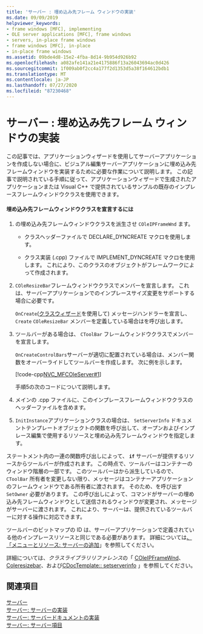 ```yaml
---
title: 'サーバー : 埋め込み先フレーム ウィンドウの実装'
ms.date: 09/09/2019
helpviewer_keywords:
- frame windows [MFC], implementing
- OLE server applications [MFC], frame windows
- servers, in-place frame windows
- frame windows [MFC], in-place
- in-place frame windows
ms.assetid: 09bde4d8-15e2-4fba-8d14-9b954d926b92
ms.openlocfilehash: a082afe141a21e4175886f13a26043694ac0d426
ms.sourcegitcommit: 1f009ab0f2cc4a177f2d1353d5a38f164612bdb1
ms.translationtype: MT
ms.contentlocale: ja-JP
ms.lasthandoff: 07/27/2020
ms.locfileid: "87230468"
---
```

# <a name="servers-implementing-in-place-frame-windows"></a>サーバー : 埋め込み先フレーム ウィンドウの実装

この記事では、アプリケーションウィザードを使用してサーバーアプリケーションを作成しない場合に、ビジュアル編集サーバーアプリケーションに埋め込み先フレームウィンドウを実装するために必要な作業について説明します。 この記事で説明されている手順に従って、アプリケーションウィザードで生成されたアプリケーションまたは Visual C++ で提供されているサンプルの既存のインプレースフレームウィンドウクラスを使用できます。

#### <a name="to-declare-an-in-place-frame-window-class"></a>埋め込み先フレームウィンドウクラスを宣言するには

1. の埋め込み先フレームウィンドウクラスを派生させ `COleIPFrameWnd` ます。

   - クラスヘッダーファイルで DECLARE_DYNCREATE マクロを使用します。

   - クラス実装 (.cpp) ファイルで IMPLEMENT_DYNCREATE マクロを使用します。 これにより、このクラスのオブジェクトがフレームワークによって作成されます。

1. `COleResizeBar`フレームウィンドウクラスでメンバーを宣言します。 これは、サーバーアプリケーションでのインプレースサイズ変更をサポートする場合に必要です。

   `OnCreate`([クラスウィザード](reference/mfc-class-wizard.md)を使用して) メッセージハンドラーを宣言し、 `Create` `COleResizeBar` メンバーを定義している場合はを呼び出します。

1. ツールバーがある場合は、 `CToolBar` フレームウィンドウクラスでメンバーを宣言します。

   `OnCreateControlBars`サーバーが適切に配置されている場合は、メンバー関数をオーバーライドしてツールバーを作成します。 次に例を示します。

   [!code-cpp[NVC_MFCOleServer#1](../mfc/codesnippet/cpp/servers-implementing-in-place-frame-windows_1.cpp)]

   手順5の次のコードについて説明します。

1. メインの .cpp ファイルに、このインプレースフレームウィンドウクラスのヘッダーファイルを含めます。

1. `InitInstance`アプリケーションクラスの場合は、 `SetServerInfo` ドキュメントテンプレートオブジェクトの関数を呼び出して、オープンおよびインプレース編集で使用するリソースと埋め込み先フレームウィンドウを指定します。

ステートメント内の一連の関数呼び出しによって、 **`if`** サーバーが提供するリソースからツールバーが作成されます。 この時点で、ツールバーはコンテナーのウィンドウ階層の一部です。 このツールバーはから派生しているので、 `CToolBar` 所有者を変更しない限り、メッセージはコンテナーアプリケーションのフレームウィンドウである所有者に渡されます。 そのため、を呼び出す `SetOwner` 必要があります。 この呼び出しによって、コマンドがサーバーの埋め込み先フレームウィンドウとして送信されるウィンドウが変更され、メッセージがサーバーに渡されます。 これにより、サーバーは、提供されているツールバーに対する操作に対応できます。

ツールバーのビットマップの ID は、サーバーアプリケーションで定義されている他のインプレースリソースと同じである必要があります。 詳細については[、「メニューとリソース: サーバーの追加](../mfc/menus-and-resources-server-additions.md)」を参照してください。

詳細については、*クラスライブラリリファレンス*の「 [COleIPFrameWnd](../mfc/reference/coleipframewnd-class.md)、 [Coleresizebar](../mfc/reference/coleresizebar-class.md)、および[CDocTemplate:: setserverinfo](../mfc/reference/cdoctemplate-class.md#setserverinfo) 」を参照してください。

## <a name="see-also"></a>関連項目

[サーバー](../mfc/servers.md)<br/>
[サーバー: サーバーの実装](../mfc/servers-implementing-a-server.md)<br/>
[サーバー: サーバードキュメントの実装](../mfc/servers-implementing-server-documents.md)<br/>
[サーバー: サーバー項目](../mfc/servers-server-items.md)
